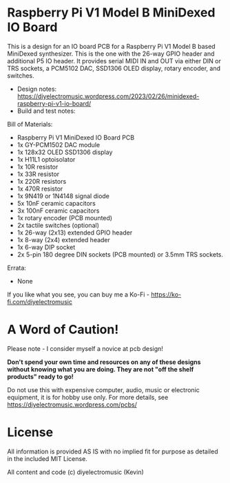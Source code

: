 # Raspberry Pi V1 Model B MiniDexed IO Board

This is a design for an IO board PCB for a Raspberry Pi V1 Model B based MiniDexed synthesizer.  This is the one with the 26-way GPIO header and additional P5 IO header.  It provides serial MIDI IN and OUT via either DIN or TRS sockets, a PCM5102 DAC, SSD1306 OLED display, rotary encoder, and switches.

- Design notes: https://diyelectromusic.wordpress.com/2023/02/26/minidexed-raspberry-pi-v1-io-board/
- Build and test notes: 

Bill of Materials:
- Raspberry Pi V1 MiniDexed IO Board PCB
- 1x GY-PCM1502 DAC module
- 1x 128x32 OLED SSD1306 display
- 1x H11L1 optoisolator
- 1x 10R resistor
- 1x 33R resistor
- 1x 220R resistors
- 1x 470R resistor
- 1x 9N419 or 1N4148 signal diode
- 5x 10nF ceramic capacitors
- 3x 100nF ceramic capacitors
- 1x rotary encoder (PCB mounted)
- 2x tactile switches (optional)
- 1x 26-way (2x13) extended GPIO header
- 1x 8-way (2x4) extended header
- 1x 6-way DIP socket
- 2x 5-pin 180 degree DIN sockets (PCB mounted) or 3.5mm TRS sockets.

Errata:
- None

If you like what you see, you can buy me a Ko-Fi - https://ko-fi.com/diyelectromusic

#  A Word of Caution!

Please note - I consider myself a novice at pcb design!

**Don't spend your own time and resources on any of these designs without knowing what you are doing.  They are not "off the shelf products" ready to go!**

Do not use this with expensive computer, audio, music or electronic equipment, it is for hobby use only.  For more details, see https://diyelectromusic.wordpress.com/pcbs/

# License

All information is provided AS IS with no implied fit for purpose as detailed in the included MIT License.

All content and code (c) diyelectromusic (Kevin)
